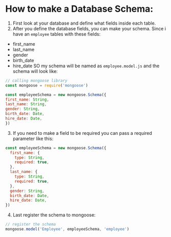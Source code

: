 # How to make a Database Schema:

1. First look at your database and define what fields inside each table.
2. After you define the database fields, you can make your schema. Since i have an `employee` tables with these fields:
  * first_name
  * last_name
  * gender
  * birth_date
  * hire_date
  SO my schema will be named as `employee.model.js` and the schema will look like:
  ```js
// calling mongoose library
const mongoose = require('mongoose')

const employeeSchema = new mongoose.Schema({
  first_name: String,
  last_name: String,
  gender: String,
  birth_date: Date,
  hire_date: Date,
})
  ```
3. If you need to make a field to be required you can pass a required parameter like this:
```js
const employeeSchema = new mongoose.Schema({
  first_name: {
    type: String,
    required: true,
  },
  last_name: {
    type: String,
    required: true,
  },
  gender: String,
  birth_date: Date,
  hire_date: Date,
})
```
4. Last register the schema to mongoose:
```js
// register the schema
mongoose.model('Employee', employeeSchema, 'employee')
```